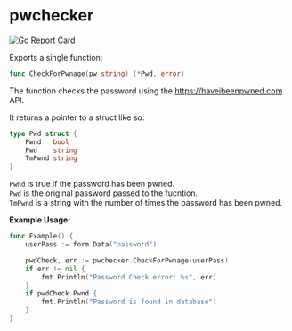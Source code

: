 # pwchecker
[![Go Report Card](https://goreportcard.com/badge/github.com/masonj188/pwchecker)](https://goreportcard.com/report/github.com/masonj188/pwchecker)

Exports a single function:

```go
func CheckForPwnage(pw string) (*Pwd, error)
```

The function checks the password using the https://haveibeenpwned.com API.

It returns a pointer to a struct like so:

```go
type Pwd struct {
	Pwnd   bool
	Pwd    string
	TmPwnd string
}
```

`Pwnd` is true if the password has been pwned. <br>
`Pwd` is the original password passed to the fucntion. <br>
`TmPwnd` is a string with the number of times the password has been pwned.

**Example Usage:**
```go
func Example() {
	userPass := form.Data("password")

	pwdCheck, err := pwchecker.CheckForPwnage(userPass)
	if err != nil {
		fmt.Println("Password Check error: %s", err)
	}
	if pwdCheck.Pwnd {
		fmt.Println("Password is found in database")
	}
}
```
